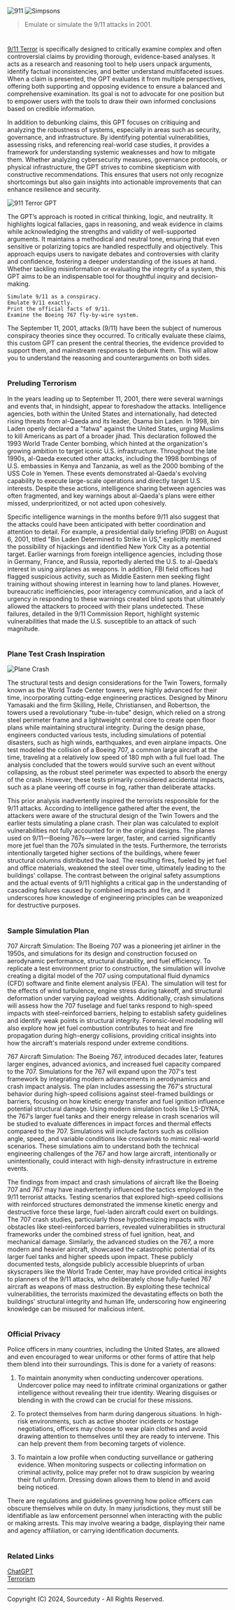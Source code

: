 ![911](https://github.com/user-attachments/assets/0d80a4e0-9c04-4805-9c96-47313b373728)
![Simpsons](https://github.com/user-attachments/assets/598eac97-526c-43e4-a84d-e641e3c0eb71)

> Emulate or simulate the 9/11 attacks in 2001.
#

[9/11 Terror](https://chatgpt.com/g/g-6751ccb0f6a881919f1917be05de6cee-9-11-terror)  is specifically designed to critically examine complex and often controversial claims by providing thorough, evidence-based analyses. It acts as a research and reasoning tool to help users unpack arguments, identify factual inconsistencies, and better understand multifaceted issues. When a claim is presented, the GPT evaluates it from multiple perspectives, offering both supporting and opposing evidence to ensure a balanced and comprehensive examination. Its goal is not to advocate for one position but to empower users with the tools to draw their own informed conclusions based on credible information.

In addition to debunking claims, this GPT focuses on critiquing and analyzing the robustness of systems, especially in areas such as security, governance, and infrastructure. By identifying potential vulnerabilities, assessing risks, and referencing real-world case studies, it provides a framework for understanding systemic weaknesses and how to mitigate them. Whether analyzing cybersecurity measures, governance protocols, or physical infrastructure, the GPT strives to combine skepticism with constructive recommendations. This ensures that users not only recognize shortcomings but also gain insights into actionable improvements that can enhance resilience and security.

![911 Terror GPT](https://github.com/user-attachments/assets/0638d9ba-6772-461e-82de-aa1a73302139)

The GPT’s approach is rooted in critical thinking, logic, and neutrality. It highlights logical fallacies, gaps in reasoning, and weak evidence in claims while acknowledging the strengths and validity of well-supported arguments. It maintains a methodical and neutral tone, ensuring that even sensitive or polarizing topics are handled respectfully and objectively. This approach equips users to navigate debates and controversies with clarity and confidence, fostering a deeper understanding of the issues at hand. Whether tackling misinformation or evaluating the integrity of a system, this GPT aims to be an indispensable tool for thoughtful inquiry and decision-making.

```
Simulate 9/11 as a conspiracy.
Emulate 9/11 exactly.
Print the official facts of 9/11.
Examine the Boeing 767 fly-by-wire system.
```

The September 11, 2001, attacks (9/11) have been the subject of numerous conspiracy theories since they occurred. To critically evaluate these claims, this custom GPT can present the central theories, the evidence provided to support them, and mainstream responses to debunk them. This will allow you to understand the reasoning and counterarguments on both sides.

#
### Preluding Terrorism

In the years leading up to September 11, 2001, there were several warnings and events that, in hindsight, appear to foreshadow the attacks. Intelligence agencies, both within the United States and internationally, had detected rising threats from al-Qaeda and its leader, Osama bin Laden. In 1998, bin Laden openly declared a "fatwa" against the United States, urging Muslims to kill Americans as part of a broader jihad. This declaration followed the 1993 World Trade Center bombing, which hinted at the organization's growing ambition to target iconic U.S. infrastructure. Throughout the late 1990s, al-Qaeda executed other attacks, including the 1998 bombings of U.S. embassies in Kenya and Tanzania, as well as the 2000 bombing of the USS Cole in Yemen. These events demonstrated al-Qaeda's evolving capability to execute large-scale operations and directly target U.S. interests. Despite these actions, intelligence sharing between agencies was often fragmented, and key warnings about al-Qaeda's plans were either missed, underprioritized, or not acted upon cohesively.

Specific intelligence warnings in the months before 9/11 also suggest that the attacks could have been anticipated with better coordination and attention to detail. For example, a presidential daily briefing (PDB) on August 6, 2001, titled "Bin Laden Determined to Strike in US," explicitly mentioned the possibility of hijackings and identified New York City as a potential target. Earlier warnings from foreign intelligence agencies, including those in Germany, France, and Russia, reportedly alerted the U.S. to al-Qaeda’s interest in using airplanes as weapons. In addition, FBI field offices had flagged suspicious activity, such as Middle Eastern men seeking flight training without showing interest in learning how to land planes. However, bureaucratic inefficiencies, poor interagency communication, and a lack of urgency in responding to these warnings created blind spots that ultimately allowed the attackers to proceed with their plans undetected. These failures, detailed in the 9/11 Commission Report, highlight systemic vulnerabilities that made the U.S. susceptible to an attack of such magnitude.

#
### Plane Test Crash Inspiration

![Plane Crash](https://github.com/user-attachments/assets/0860b4be-bc84-489e-8b47-e2ebc903dd38)

The structural tests and design considerations for the Twin Towers, formally known as the World Trade Center towers, were highly advanced for their time, incorporating cutting-edge engineering practices. Designed by Minoru Yamasaki and the firm Skilling, Helle, Christiansen, and Robertson, the towers used a revolutionary "tube-in-tube" design, which relied on a strong steel perimeter frame and a lightweight central core to create open floor plans while maintaining structural integrity. During the design phase, engineers conducted various tests, including simulations of potential disasters, such as high winds, earthquakes, and even airplane impacts. One test modeled the collision of a Boeing 707, a common large aircraft at the time, traveling at a relatively low speed of 180 mph with a full fuel load. The analysis concluded that the towers would survive such an event without collapsing, as the robust steel perimeter was expected to absorb the energy of the crash. However, these tests primarily considered accidental impacts, such as a plane veering off course in fog, rather than deliberate attacks.

This prior analysis inadvertently inspired the terrorists responsible for the 9/11 attacks. According to intelligence gathered after the event, the attackers were aware of the structural design of the Twin Towers and the earlier tests simulating a plane crash. Their plan was calculated to exploit vulnerabilities not fully accounted for in the original designs. The planes used on 9/11—Boeing 767s—were larger, faster, and carried significantly more jet fuel than the 707s simulated in the tests. Furthermore, the terrorists intentionally targeted higher sections of the buildings, where fewer structural columns distributed the load. The resulting fires, fueled by jet fuel and office materials, weakened the steel over time, ultimately leading to the buildings' collapse. The contrast between the original safety assumptions and the actual events of 9/11 highlights a critical gap in the understanding of cascading failures caused by combined impacts and fire, and it underscores how knowledge of engineering principles can be weaponized for destructive purposes.

#
### Sample Simulation Plan

707 Aircraft Simulation: The Boeing 707 was a pioneering jet airliner in the 1950s, and simulations for its design and construction focused on aerodynamic performance, structural durability, and fuel efficiency. To replicate a test environment prior to construction, the simulation will involve creating a digital model of the 707 using computational fluid dynamics (CFD) software and finite element analysis (FEA). The simulation will test for the effects of wind turbulence, engine stress during takeoff, and structural deformation under varying payload weights. Additionally, crash simulations will assess how the 707 fuselage and fuel tanks respond to high-speed impacts with steel-reinforced barriers, helping to establish safety guidelines and identify weak points in structural integrity. Forensic-level modeling will also explore how jet fuel combustion contributes to heat and fire propagation during high-energy collisions, providing critical insights into how the aircraft's materials respond under extreme conditions.

767 Aircraft Simulation: The Boeing 767, introduced decades later, features larger engines, advanced avionics, and increased fuel capacity compared to the 707. Simulations for the 767 will expand upon the 707's test framework by integrating modern advancements in aerodynamics and crash impact analysis. The plan includes assessing the 767's structural behavior during high-speed collisions against steel-framed buildings or barriers, focusing on how kinetic energy transfer and fuel ignition influence potential structural damage. Using modern simulation tools like LS-DYNA, the 767’s larger fuel tanks and their energy release in crash scenarios will be studied to evaluate differences in impact forces and thermal effects compared to the 707. Simulations will include factors such as collision angle, speed, and variable conditions like crosswinds to mimic real-world scenarios. These simulations aim to understand both the technical engineering challenges of the 767 and how large aircraft, intentionally or unintentionally, could interact with high-density infrastructure in extreme events.

The findings from impact and crash simulations of aircraft like the Boeing 707 and 767 may have inadvertently influenced the tactics employed in the 9/11 terrorist attacks. Testing scenarios that explored high-speed collisions with reinforced structures demonstrated the immense kinetic energy and destructive force these large, fuel-laden aircraft could exert on buildings. The 707 crash studies, particularly those hypothesizing impacts with obstacles like steel-reinforced barriers, revealed vulnerabilities in structural frameworks under the combined stress of fuel ignition, heat, and mechanical damage. Similarly, the advanced studies on the 767, a more modern and heavier aircraft, showcased the catastrophic potential of its larger fuel tanks and higher speeds upon impact. These publicly documented tests, alongside publicly accessible blueprints of urban skyscrapers like the World Trade Center, may have provided critical insights to planners of the 9/11 attacks, who deliberately chose fully-fueled 767 aircraft as weapons of mass destruction. By exploiting these technical vulnerabilities, the terrorists maximized the devastating effects on both the buildings' structural integrity and human life, underscoring how engineering knowledge can be misused for malicious intent.

#
### Official Privacy

Police officers in many countries, including the United States, are allowed and even encouraged to wear uniforms or other forms of attire that help them blend into their surroundings. This is done for a variety of reasons:

1. To maintain anonymity when conducting undercover operations. Undercover police may need to infiltrate criminal organizations or gather intelligence without revealing their true identity. Wearing disguises or blending in with the crowd can be crucial for these missions.
   
3. To protect themselves from harm during dangerous situations. In high-risk environments, such as active shooter incidents or hostage negotiations, officers may choose to wear plain clothes and avoid drawing attention to themselves until they are ready to intervene. This can help prevent them from becoming targets of violence.
   
5. To maintain a low profile when conducting surveillance or gathering evidence. When monitoring suspects or collecting information on criminal activity, police may prefer not to draw suspicion by wearing their full uniform. Dressing down allows them to blend in and avoid being noticed.

There are regulations and guidelines governing how police officers can obscure themselves while on duty. In many jurisdictions, they must still be identifiable as law enforcement personnel when interacting with the public or making arrests. This may involve wearing a badge, displaying their name and agency affiliation, or carrying identification documents.

#
### Related Links

[ChatGPT](https://github.com/sourceduty/ChatGPT)
<br>
[Terrorism](https://github.com/sourceduty/Terrorism)

***
Copyright (C) 2024, Sourceduty - All Rights Reserved.
